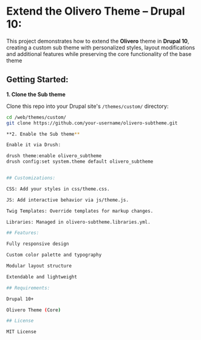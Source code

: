 # Extend the Olivero Theme – Drupal 10:

This project demonstrates how to extend the **Olivero** theme in **Drupal 10**, creating a custom sub theme with personalized styles, layout modifications and additional features while preserving the core functionality of the base theme


## Getting Started:

**1. Clone the Sub theme**

Clone this repo into your Drupal site's `/themes/custom/` directory:

```bash
cd /web/themes/custom/
git clone https://github.com/your-username/olivero-subtheme.git

**2. Enable the Sub theme**

Enable it via Drush:

drush theme:enable olivero_subtheme
drush config:set system.theme default olivero_subtheme


## Customizations:

CSS: Add your styles in css/theme.css.

JS: Add interactive behavior via js/theme.js.

Twig Templates: Override templates for markup changes.

Libraries: Managed in olivero-subtheme.libraries.yml.

## Features:

Fully responsive design

Custom color palette and typography

Modular layout structure

Extendable and lightweight

## Requirements:

Drupal 10+

Olivero Theme (Core)

## License

MIT License



